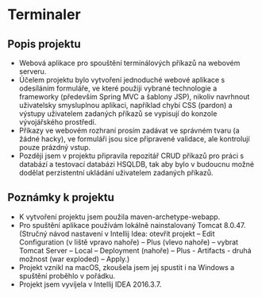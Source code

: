 # Terminaler

## Popis projektu

* Webová aplikace pro spouštění terminálových příkazů na webovém serveru.
* Účelem projektu bylo vytvoření jednoduché webové aplikace s odesíláním formuláře, ve které použiji vybrané technologie a frameworky (především Spring MVC a šablony JSP), nikoliv navrhnout uživatelsky smysluplnou aplikaci, například chybí CSS (pardon) a výstupy uživatelem zadaných příkazů se vypisují do konzole vývojářského prostředí. 
* Příkazy ve webovém rozhraní prosím zadávat ve správném tvaru (a žádné hacky), ve formuláři jsou sice připravené validace, ale kontrolují pouze prázdný vstup.
* Později jsem v projektu připravila repozitář CRUD příkazů pro práci s databází a testovací databázi HSQLDB, tak aby bylo v budoucnu možné dodělat perzistentní ukládání uživatelem zadaných příkazů.


## Poznámky k projektu

* K vytvoření projektu jsem použila maven-archetype-webapp. 
* Pro spuštění aplikace používám lokálně nainstalovaný Tomcat 8.0.47. (Stručný návod nastavení v Intellij Idea: otevřít projekt – Edit Configuration (v liště vpravo nahoře) – Plus (vlevo nahoře) – vybrat Tomcat Server – Local – Deployment (nahoře) – Plus - Artifacts - druhá možnost (war exploded) – Apply.)
* Projekt vznikl na macOS, zkoušela jsem jej spustit i na Windows a spuštění proběhlo v pořádku.
* Projekt jsem vyvíjela v Intellij IDEA 2016.3.7.
